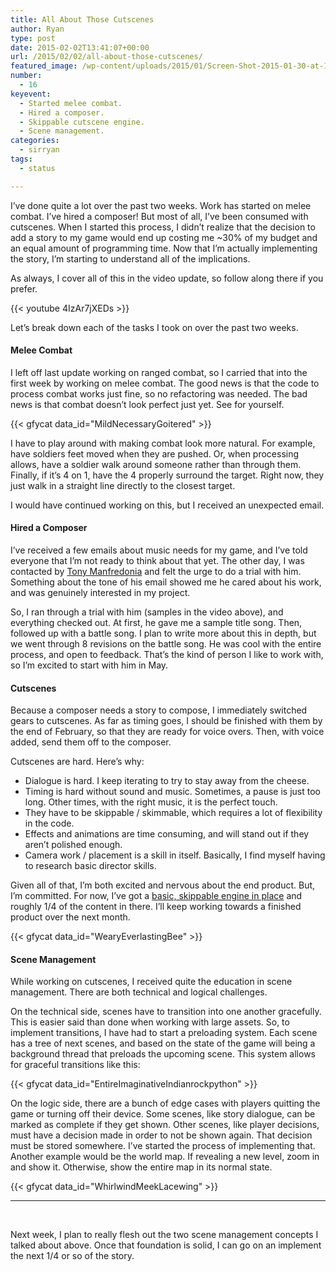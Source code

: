 ```yaml
---
title: All About Those Cutscenes
author: Ryan
type: post
date: 2015-02-02T13:41:07+00:00
url: /2015/02/02/all-about-those-cutscenes/
featured_image: /wp-content/uploads/2015/01/Screen-Shot-2015-01-30-at-1.26.23-PM-3.png
number:
  - 16
keyevent:
  - Started melee combat.
  - Hired a composer.
  - Skippable cutscene engine.
  - Scene management.
categories:
  - sirryan
tags:
  - status

---
```

I&#8217;ve done quite a lot over the past two weeks. Work has started on melee combat. I&#8217;ve hired a composer! But most of all, I&#8217;ve been consumed with cutscenes. When I started this process, I didn&#8217;t realize that the decision to add a story to my game would end up costing me ~30% of my budget and an equal amount of programming time. Now that I&#8217;m actually implementing the story, I&#8217;m starting to understand all of the implications.
<!--more-->

As always, I cover all of this in the video update, so follow along there if you prefer.

{{< youtube 4IzAr7jXEDs >}}

Let&#8217;s break down each of the tasks I took on over the past two weeks.

#### Melee Combat

I left off last update working on ranged combat, so I carried that into the first week by working on melee combat. The good news is that the code to process combat works just fine, so no refactoring was needed. The bad news is that combat doesn&#8217;t look perfect just yet. See for yourself.

<div class="inlineimg">
  {{< gfycat data_id="MildNecessaryGoitered" >}}
</div>

I have to play around with making combat look more natural. For example, have soldiers feet moved when they are pushed. Or, when processing allows, have a soldier walk around someone rather than through them. Finally, if it&#8217;s 4 on 1, have the 4 properly surround the target. Right now, they just walk in a straight line directly to the closest target.

I would have continued working on this, but I received an unexpected email.

#### Hired a Composer

I&#8217;ve received a few emails about music needs for my game, and I&#8217;ve told everyone that I&#8217;m not ready to think about that yet. The other day, I was contacted by <a href="https://soundcloud.com/tony-manfredonia" target="_blank">Tony Manfredonia</a> and felt the urge to do a trial with him. Something about the tone of his email showed me he cared about his work, and was genuinely interested in my project.

So, I ran through a trial with him (samples in the video above), and everything checked out. At first, he gave me a sample title song. Then, followed up with a battle song. I plan to write more about this in depth, but we went through 8 revisions on the battle song. He was cool with the entire process, and open to feedback. That&#8217;s the kind of person I like to work with, so I&#8217;m excited to start with him in May.

#### Cutscenes

Because a composer needs a story to compose, I immediately switched gears to cutscenes. As far as timing goes, I should be finished with them by the end of February, so that they are ready for voice overs. Then, with voice added, send them off to the composer.

Cutscenes are hard. Here&#8217;s why:

  * Dialogue is hard. I keep iterating to try to stay away from the cheese.
  * Timing is hard without sound and music. Sometimes, a pause is just too long. Other times, with the right music, it is the perfect touch.
  * They have to be skippable / skimmable, which requires a lot of flexibility in the code.
  * Effects and animations are time consuming, and will stand out if they aren&#8217;t polished enough.
  * Camera work / placement is a skill in itself. Basically, I find myself having to research basic director skills.

Given all of that, I&#8217;m both excited and nervous about the end product. But, I&#8217;m committed. For now, I&#8217;ve got a <a href="http://battleofbrothers.com/sirryan/create-skippable-cutscenes-in-spritekit-with-timing-functions" target="_blank">basic, skippable engine in place</a> and roughly 1/4 of the content in there. I&#8217;ll keep working towards a finished product over the next month.

<div class="inlineimg">
  {{< gfycat data_id="WearyEverlastingBee" >}}
</div>

#### Scene Management

While working on cutscenes, I received quite the education in scene management. There are both technical and logical challenges.

On the technical side, scenes have to transition into one another gracefully. This is easier said than done when working with large assets. So, to implement transitions, I have had to start a preloading system. Each scene has a tree of next scenes, and based on the state of the game will being a background thread that preloads the upcoming scene. This system allows for graceful transitions like this:

<div class="inlineimg">
  {{< gfycat data_id="EntireImaginativeIndianrockpython" >}}
</div>

On the logic side, there are a bunch of edge cases with players quitting the game or turning off their device. Some scenes, like story dialogue, can be marked as complete if they get shown. Other scenes, like player decisions, must have a decision made in order to not be shown again. That decision must be stored somewhere. I&#8217;ve started the process of implementing that. Another example would be the world map. If revealing a new level, zoom in and show it. Otherwise, show the entire map in its normal state.

<div class="inlineimg">
  {{< gfycat data_id="WhirlwindMeekLacewing" >}}
</div>

<hr class="dots" />

&nbsp;

Next week, I plan to really flesh out the two scene management concepts I talked about above. Once that foundation is solid, I can go on an implement the next 1/4 or so of the story.